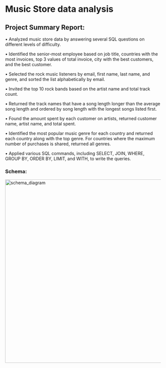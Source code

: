 # Music Store data analysis

## Project Summary Report:

• Analyzed music store data by answering several SQL questions on different levels of difficulty.

• Identified the senior-most employee based on job title, countries with the most invoices, top 3 values of total invoice, city with the best customers, and the best customer.

• Selected the rock music listeners by email, first name, last name, and genre, and sorted the list alphabetically by email.

• Invited the top 10 rock bands based on the artist name and total track count.

• Returned the track names that have a song length longer than the average song length and ordered by song length with the longest songs listed first.

• Found the amount spent by each customer on artists, returned customer name, artist name, and total spent.

• Identified the most popular music genre for each country and returned each country along with the top genre. For countries where the maximum number of purchases is shared, returned all genres.

• Applied various SQL commands, including SELECT, JOIN, WHERE, GROUP BY, ORDER BY, LIMIT, and WITH, to write the queries.

### Schema:
<img width="594" alt="schema_diagram" src="https://github.com/rohandc93/music-store-analysis/assets/129202273/ad914655-41c2-485d-8940-4c1ca30228fd">

